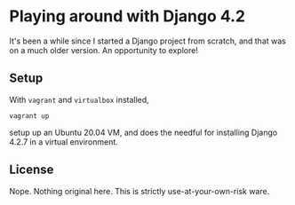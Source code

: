 # Playing around with Django 4.2

It's been a while since I started a Django project from scratch,
and that was on a much older version. An opportunity to explore!

## Setup

With `vagrant` and `virtualbox` installed,

    vagrant up

setup up an Ubuntu 20.04 VM, and does the needful for installing
Django 4.2.7 in a virtual environment.


## License

Nope. Nothing original here. This is strictly use-at-your-own-risk ware.
